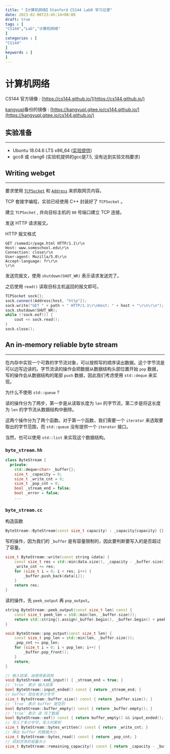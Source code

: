 ```yaml
---
title: "【计算机网络】Stanford CS144 Lab0 学习记录"
date: 2023-02-06T23:45:14+08:00
draft: true
tags : [ 
"CS144","Lab","计算机网络"                                   
]
categories : [
"CS144"                              
]
keywords : [                                
]
---
```

# 计算机网络

CS144 官方镜像 : [https://cs144.github.io/](https://cs144.github.io/)

[kangyupl](https://www.cnblogs.com/kangyupl/)备份的镜像 : [https://kangyupl.gitee.io/cs144.github.io/](https://kangyupl.gitee.io/cs144.github.io/)

## 实验准备

--- 

- Ubuntu 18.04.6 LTS x86_64 ([实验提供](https://stanford.edu/class/cs144/vm_howto/vm-howto-image.html))
- gcc8 或 clang6 (实验机提供的gcc是7.5, 没有达到实验文档要求) 

## Writing webget

---

要求使用 [`TCPSocket`](https://kangyupl.gitee.io/cs144.github.io/doc/lab0/class_t_c_p_socket.html) 和 [`Address`](https://kangyupl.gitee.io/cs144.github.io/doc/lab0/class_address.html) 来抓取网页内容。

TCP 套接字编程，实验已经使用 C++ 封装好了 `TCPSocket` 。

建立 `TCPSocket` , 并向目标主机的 `80` 号端口建立 TCP 连接。

发送 HTTP 请求报文。

HTTP 报文格式

```
GET /somedir/page.html HTTP/1.1\r\n
Host: www.someschool.edu\r\n
Connection: close\r\n
User-agent: Mozilla/5.0\r\n
Accept-language: fr\r\n
\r\n
```

发送完报文，使用 `shutdown(SHUT_WR)` 表示请求发送完了。

之后使用 `read()` 读取目标主机返回的报文即可。

```cpp
TCPSocket sock{};
sock.connect(Address{host, "http"});
sock.write("GET " + path + " HTTP/1.1\r\nHost: " + host + "\r\n\r\n");
sock.shutdown(SHUT_WR);
while (!sock.eof()) {
    cout << sock.read();
}
sock.close();
```

## An in-memory reliable byte stream

---

在内存中实现一个可靠的字节流对象，可以按照写的顺序读出数据。这个字节流是可以边写边读的。字节流读的操作会把数据从数据结构头部位置开始 `pop` 数据，写的操作会从数据结构的尾部 `push` 数据，因此我们考虑使用 `std::deque` 来实现。

为什么不使用 `std::queue` ?

读的操作分为了两步，第一步是从读取长度为 `len` 的字节流，第二步是将这长度为 `len` 的字节流从数据结构中删除。

这两个操作分为了两个函数。对于第一个函数，我们需要一个 `iterator` 来选取要取出的字节范围，而 `std::queue` 没有提供一个 `iterator` 接口。

当然，也可以使用 `std::list` 来实现这个数据结构。

### `byte_stream.hh`

```cpp
class ByteStream {
  private:
    std::deque<char> _buffer{};
    size_t _capacity = 0;
    size_t _write_cnt = 0;
    size_t _pop_cnt = 0;
    bool _stream_end = false;
    bool _error = false; 
    ...
```

### `byte_stream.cc`

构造函数

```cpp
ByteStream::ByteStream(const size_t capacity) : _capacity{capacity} {}
```

写的操作，因为我们的 `_buffer` 是有容量限制的，因此要判断要写入的是否超过了容量。

```cpp
size_t ByteStream::write(const string &data) {
    const size_t res = std::min(data.size(), _capacity - _buffer.size());
    _write_cnt += res;
    for (size_t i = 0; i < res; i++) {
        _buffer.push_back(data[i]);
    }
    return res;
}
```

读的操作，先 `peek_output` 再 `pop_output`。

```cpp
string ByteStream::peek_output(const size_t len) const {
    const size_t peek_len = std::min(len, _buffer.size());
    return std::string{}.assign(_buffer.begin(), _buffer.begin() + peek_len);
}
```

```cpp
void ByteStream::pop_output(const size_t len) {
    const size_t pop_len = std::min(len, _buffer.size());
    _pop_cnt += pop_len;
    for (size_t i = 0; i < pop_len; i++) {
        _buffer.pop_front();
    }
    return;
}
```

```cpp
// 输入结束，由使用者调用
void ByteStream::end_input() { _stream_end = true; }
// `true` 表示 输入结束
bool ByteStream::input_ended() const { return _stream_end; }
// buffer 现在有多少字节
size_t ByteStream::buffer_size() const { return _buffer.size(); }
// `true` 表示 buffer 是空的
bool ByteStream::buffer_empty() const { return _buffer.empty(); }
// ‘true’ 表示 读 完了数据
bool ByteStream::eof() const { return buffer_empty() && input_ended(); }
// 写入了多少字节，写入时累积
size_t ByteStream::bytes_written() const { return _write_cnt; }
// 弹出 buffer 的数据大小
size_t ByteStream::bytes_read() const { return _pop_cnt; }
// 目前空余的容量大小
size_t ByteStream::remaining_capacity() const { return _capacity - _buffer.size(); }
```